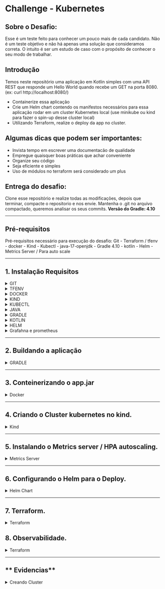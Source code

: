 # Challenge - Kubernetes

## Sobre o Desafio: 

Esse é um teste feito para conhecer um pouco mais de cada candidato. 
Não é um teste objetivo e não há apenas uma solução que consideramos correta. 
O intuito é ser um estudo de caso com o propósito de conhecer o seu modo de trabalhar.

## Introdução

Temos neste repositório uma aplicação em Kotlin simples com uma API REST que responde um Hello World quando recebe um GET na porta 8080. (ex: curl http://localhost:8080/)

* Containerize essa aplicação
* Crie um Helm chart contendo os manifestos necessários para essa aplicação rodar em um cluster Kubernetes local (use minikube ou kind para fazer o spin-up desse cluster local)
* Utilizando Terraform, realize o deploy da app no cluster.

## Algumas dicas que podem ser importantes:

* Invista tempo em escrever uma documentacão de qualidade
* Empregue quaisquer boas práticas que achar conveniente 
* Organize seu código
* Seja eficiente e simples
* Uso de módulos no terraform será considerado um plus

## Entrega do desafio:

Clone esse repositório e realize todas as modificações, depois que terminar, compacte o repositorio e nos envie. 
Mantenha o .git no arquivo compactado, queremos analisar os seus commits.
**Versão do Gradle: 4.10**

---

## **Pré-requisitos**

Pré-requisitos necessário para execução do desafio:
 Git - Terraform / tfenv - docker - Kind - Kubectl - java-17-openjdk - Gradle 4.10 - kotlin - Helm -  Metrics Server / Para auto scale

---

## **1. Instalação Requisitos**
<details>
<summary>GIT</summary>

1. Comando para instalação:
   ```bash
   sudo dnf install git -y
   ```
2. Validação:
   ```bash
   git --version
   ```
</details>
<details>
<summary>TFENV</summary>

1. Comando para instalação:
   ```bash
   Baixando o Tfenv:
   git clone https://github.com/tfutils/tfenv.git ~/.tfenv
   ```
2. Configuramdp:
   ```bash
   Adicionando a variavel de ambiente no bash_profile para poder chamar de qualquer diretório:
   echo 'export PATH="$HOME/.tfenv/bin:$PATH"' >> ~/.bash_profile
   ```
3. Auternativa para configurar:
   ```bash
   Auternativa ao bash profile:
   sudo ln -s ~/.tfenv/bin/* /usr/local/bin
   ```
4. Comando para validação:
   ```bash
   tfenv -v
   ```
5. Instalando o Terraform:
   ```bash
    Para instalar o terraform digite:
    tfenv install 1.8.3
    Aguarde concluir o download ai digite:
    tfenv use 1.8.3  
   ```
</details>
<details>
<summary>DOCKER</summary>

1. Adicione o repositório do Docker:
   ```bash
   sudo dnf config-manager --add-repo https://download.docker.com/linux/centos/docker-ce.repo
   ```
2. Com o repositório adicionado, instale o Docker, que é composto de três pacotes::
   ```bash
   sudo dnf install docker-ce docker-ce-cli containerd.io -y 
   ```
3. Após a conclusão da instalação, inicie o daemon do Docker e coloque na inicilização automatica::
   ```bash
   sudo systemctl start docker
   sudo systemctl enable docker
   sudo systemctl status docker
   ```
4. Executando o comando Docker sem Sudo (opcional):
   ```bash 
   Executando o comando Docker sem Sudo (opcional)
   Se você quiser evitar digitar sudo sempre que executar o comando docker, adicione seu nome de usuário ao grupo docker:
   sudo usermod -aG docker $(whoami)

   Se você precisar adicionar um usuário ao dockergrupo no qual não está logado, declare esse nome de usuário explicitamente usando:
   sudo usermod -aG docker nome_de_usuário_aqui
   ```
5. Ativando usuario sem root:
   ```bash
   OBS: Após a ação acime e necessario reiniciar o terminal.
   ```
</details>
<details>
<summary>KIND</summary>

1. Baixando o kind:
   ```bash
   [ $(uname -m) = x86_64 ] && curl -Lo ./kind https://kind.sigs.k8s.io/dl/v0.27.0/kind-linux-amd64
   ```
2. Transformando o binario em executavel:
   ```bash
   chmod +x ./kind
   ```
3. Configurando o kind para responder com o usuário em quaquer diretório:
   ```bash
   sudo mv ./kind /usr/local/bin/kind 
   ou
   sudo ln -s ~/kind /usr/local/bin/kind
   ```
4. Para validar e verificar a versão:
   ```bash
   kind --versiono
   ```
</details>
<details>
<summary>KUBECTL</summary>

1. Baixando o kubectl:
   ```bash
   curl -LO "https://dl.k8s.io/release/$(curl -L -s https://dl.k8s.io/release/stable.txt)/bin/linux/amd64/kubectl"
   ```
2. Transformando o binario em executavel:
   ```bash
   chmod +x kubectl
   ```
3. Configurando o kubectl para responder com o usuário em quaquer diretório:
   ```bash
   sudo mv ./kubectl /usr/local/bin/kubectl
   ou
   sudo ln -s ~/kubectl /usr/local/bin/kubectl
   ```
4. Para validar e verificar a versão:
   ```bash
   kubectl version --output=yaml
   ```
</details>
<details>
<summary>JAVA</summary>

1. Para instalar o JDK , execute o seguinte comando:
   ```bash
   sudo apt-get install openjdk-17-jdk
   ```
2. Para verificar a instalação, execute o seguinte comando:
   ```bash
   java -version
   ```
3. Configurando o kubectl para responder com o usuário em quaquer diretório:
   ```bash
   sudo mv ./kubectl /usr/local/bin/kubectl
   ou
   sudo ln -s ~/kubectl /usr/local/bin/kubectl
   ```
4. Para validar e verificar a versão:
   ```bash
   kubectl version --output=yaml
   ```
</details>
<details>
<summary>GRADLE</summary>

1. Instalar o Gradle usando SDKMAN! (Recomendado):
   ```bash
   Instalar o SDKMAN!
   curl -s "https://get.sdkman.io" | bash
   ```
2. Após a instalação, execute o seguinte comando para carregar o SDKMAN! no seu shell:
   ```bash
   source "$HOME/.sdkman/bin/sdkman-init.sh"
   ```
3. Agora, instale o Gradle usando o SDKMAN!:
   ```bash
   sdk install gradle 4.10
   OBS: Versão 4.10 foi feito download do site "https://gradle.org/next-steps/?version=4.10&format=all"
   ```
4. Para validar e verificar a versão:
   ```bash
   gradle --version
   ```
</details>
<details>
<summary>KOTLIN</summary>

1. Instalar o Kotlin usando SDKMAN! (Recomendado):
   ```bash
   sdk install kotlin 1.9.10
   ```
2. Após a instalação, execute o seguinte comando para validar a versão:
   ```bash
   kotlin -version
   ```
</details>
<details>
<summary>HELM</summary>

1. Abaixo, segue comando para download do Helm:
   ```bash
   curl -fsSL https://get.helm.sh/helm-v3.16.1-linux-amd64.tar.gz -o helm-linux-amd64.tar.gz
   ```
   2. Extraido pacote
   ```bash
   tar -zxvf helm-linux-amd64.tar.gz
   ```
   3 Movendo par o /usr/local/bin/ para chamar o binario de qualque lugar no servidor.
   ```bash
   sudo mv linux-amd64/helm /usr/local/bin/helm
   ```
   4. Validando a instalação e versão:
   ```bash
   helm version
   ```
</details>
<details>
<summary>Grafahna e prometheus</summary>

1. OBS:
   ```bash
   Ambos serão instalados via receita .
   ```
</details>

---

## **2. Buildando a aplicação**
<details>
<summary>GRADLE</summary>

1. Com o Gradle 4.10 instalado execute:
   ```bash
   Gradle inite - Ira verificar os pacotes e baixar os pendentes.
   Gradle build java application --continue  - Ira buikdar a app dando alguns bypass
   OBS: Provavelmnte será necessarios alguns troubleshooting
   ```
2. Validação:
   ```bash
   Ao concluir acesse o diretório /app/build/libs
   Valide que o arquivo app.jar foi criado.
   ```
</details>

---

## **3. Conteinerizando o app.jar**
<details>
<summary>Docker</summary>

1. Crie o Dockerfile com o cnteúdo abaixo:
   ```bash
   # Use uma imagem base com OpenJDK
   FROM openjdk:17-jdk-slim as build

   # Defina o diretório de trabalho dentro do container
   WORKDIR /app

   # Copie o arquivo JAR para dentro do container
   COPY target/app.jar /app/app.jar

   # Exponha a porta 8080 para o acesso externo
   EXPOSE 8080

   # Comando para rodar a aplicação
   ENTRYPOINT ["java", "-jar", "/app/app.jar"]
   ```
2. Construção da Imagem Docker: 
   ```bash
      No mesmo diretório que se encontra o dockerfile execute:
      docker build -t desafio-app .

      O Comando acima ira executar o dockerfile, e eas ações cotidas nele:
      Fazer o download da imagem: openjdk:17-jdk-slim
      Definir o /app como local de trabalho
      Ira copiar o arquivo que foi buildado "app.jar" para a pasta /app na imagem
      Espoem a porta que a aplicação será executada.
      E executa a app no container.
   ```

3. Testando a imagem: 
   ```bash
   Podemos testar a aplicação localmente executando o seguinte comando:
   docker run -p 8080:8080 desafio-app

   Agora bastar acessar no navegador: http://localhost:8080
   ou no terminal
   curl http://localhost:8080

   Em abos o retorno será o mesmo: Hello Word
   ```
   </details>

---

## **4. Criando o Cluster kubernetes no kind.**
<details>
<summary>Kind</summary>

 1. Criar o Cluster Kubernetes com Kind: 
   ```bash
   Criando um arquivo de configuração para provisionar o cluster com o Control-plane e 3 workers.
   Crie um arquivo .yml com o conteudo abaixo

   kind: Cluster
   apiVersion: kind.x-k8s.io/v1alpha4
   nodes:
     - role: control-plane
     - role: worker
     - role: worker
     - role: worker
   ```

2. Criar o Cluster Kubernetes com Kind: 
   ```bash
   Para chamar o arquivo e provisionar o cluster com 3 worker digite:

   kind create cluster --name desafio-app --config ./kind-cluster.yml
   ```
3. Importando imagem para o cluster:
   ```bash
    Par enviar a imagem para o cluster recem criado digite:
   
   kind load docker-image desafio-iti --name desafio-it

   Agora com nossa imagem pronta, vamos utiliza-la para deployar nossa aplicação.
   ```
</details>

---

## **5. Instalando o Metrics server / HPA autoscaling.**
<details>
<summary>Metrics Server</summary>

 1. Instalando e configurando o Metrics Server. 
   ```bash
   Execute o seguinte comando para instalar o Metrics Server:
   kubectl apply -f https://github.com/wancosta/desafio/blob/main/components.yaml
   ```
2. Com a instalação concluida vamos validar.
   ```bash
   Execute o seguinte comando para verificar se o Metrics Server está funcionando corretamente:
   kubectl get deployment metrics-server -n kube-system
   ```
</details>

---

## **6. Configurando o Helm para o Deploy.**
<details>
<summary>Helm Chart</summary>

 1. Agora, vamos criar um Helm Chart para facilitar o deploy da aplicação no Kubernetes.. 
   ```bash
   Crie um diretório para o Helm Chart:
   mkdir -p Chart/app

   Com o diretório criado execulte:
   helm create Chart

   Dentro desse diretório, veremos uma estrutura padrão criada pelo Helm. 
   Vamos focar principalmente nos arquivos values.yaml e chart.yaml.
   ```
 2. Ajustando o aquivo values.  
   ```bash
Edite o arquivo values.yaml para incluir informações sobre a imagem Docker.
Vamos ajustar para executar na porta correta.
OBS: Esse paraenetro " pullPolicy: IfNotPresent " e muito importe pois devido a ele
conseguimis utilizar a importada ao king sem a necessidade de baixar uma novo. 

   replicaCount: 1

   image:
     repository: meu-desafio
     pullPolicy: IfNotPresent 
     tag: latest

   service:
     type: ClusterIP
     port: 8080

   ingress:
     enabled: false

   resources: {}

   ```
 3. Ajustando o aquivos Chart.  
   ```bash
   No arquivo chart.yaml, vamos garantir que o contêiner use a imagem que acabamos de criar. 
   Certifique-se de que o contêiner é configurado para rodar na porta 8080:

apiVersion: apps/v1
kind: Deployment
metadata:
  name: {{ .Release.Name }}
  labels:
    app.kubernetes.io/name: {{ .Chart.Name }}
    app.kubernetes.io/instance: {{ .Release.Name }}
spec:
  replicas: {{ .Values.replicaCount }}
  selector:
    matchLabels:
      app.kubernetes.io/name: {{ .Chart.Name }}
      app.kubernetes.io/instance: {{ .Release.Name }}
  template:
    metadata:
      labels:
        app.kubernetes.io/name: {{ .Chart.Name }}
        app.kubernetes.io/instance: {{ .Release.Name }}
    spec:
      containers:
        - name: meu-desafio
          image: "{{ .Values.image.repository }}:{{ .Values.image.tag }}"
          imagePullPolicy: {{ .Values.image.pullPolicy }}
          ports:
            - containerPort: 8080
   ```
</details>

---

## **7. Terraform.**
<details>
<summary>Terraform</summary>

 1. Agora vamos criar a receita do terraforma para executar o Helm e depoiar a aplicação. 
   ```bash
   Crie uma pasta terraform mkdir terraform.
   Crie um arquivo main.tf onde iremos configurar nosso provider.
   Conforme abaixo:

   provider "helm" {
     kubernetes {
       config_path    = "~/.kube/config"
       config_context = "kind-desafio-app"
     }
   }

   resource "helm_release" "desafio_app" {
     name       = "desafio-app"
     chart      = "../Chart/app"
     namespace  = "default"

     set {
       name  = "image.repository"
       value = "desafio-app"
     }

     set {
       name  = "image.tag"
       value = "latest"
     }

     set {
       name  = "image.pullPolicy"
       value = "Never"
     }

     set {
       name  = "service.port"
       value = 8080
     }
   }
   ```

 2. Agora seá a reeita do arquivo de variaveis. 
   ```bash
   No diretório terraform crie o arquivo variable.tf

   variable "namespace" {
     default = "desafio-app"
   }

   variable "image_repository" {
     default = "desafio-app"
   }

   variable "image_tag" {
     default = "latest"
   }

   variable "image_pull_policy" {
     default = "Never"
   }

   variable "service_port" {
     default = 8080
   }
   ```
 3. Agora seá a reeita do arquivo de variaveis. 
   ```bash
   Com os arvos criados e no padrão vamos executala-los
   No memso diretório dos arquivos digite:
   terraforma init     -> Ira inicializar o terraform e baixar suads dependencias.
   terraform validate  -> Ira validar se seu codigo esta ok
   terraform fmt       -> Ira identar o código
   terraforma plan     -> Ele ira planeja toda execução e os retorna o que será criado.
   terraform apply     -> Aplica executando a crialção solicitada na receita no nosso caso o deploy da aplicação.
   ```
</details>

## **8. Observabilidade.**
<details>
<summary>Terraform</summary>

 1. Agora vomos instalar o Grafana e o Prometheus. 
   ```bash
   Vamos criar o diretório: mkdir observabilidade.
   Nele vamos criar dois arrquivos com a receita de instalação.
   vim prometheus-values.yaml com o conteudo abaixo:

   server:
     global:
       scrape_interval: 15s

     extraScrapeConfigs:
       - job_name: "desafio-app"
         metrics_path: "/actuator/prometheus"
         static_configs:
           - targets:
               - "desafio-app.default.svc.cluster.local:8080"


   Na sequencia ja crie o arquivo grafana-values.yaml, com o conteudo abaixo:

      adminPassword: admin

   service:
     type: NodePort

   datasources:
     datasources.yaml:
       apiVersion: apps/v1
       datasources:
         - name: Prometheus
           type: prometheus
           url: http://prometheus-server.monitoring.svc.cluster.local
           access: proxy
           isDefault: true

   dashboardProviders:
     dashboardproviders.yaml:
       apiVersion: apps/v1
       providers:
         - name: 'default'
           orgId: 1
           folder: ''
           type: file
           disableDeletion: false
           editable: true
           options:
             path: /var/lib/grafana/dashboards

   dashboards:
     default:
       kubernetes-cluster:
         gnetId: 315
         revision: 1
         datasource: Prometheus
       node-exporter:
         gnetId: 1860
         revision: 1
         datasource: Prometheus
       kubernetes-deployments:
         gnetId: 6417
         revision: 1
         datasource: Prometheus
       kubernetes-pods:
         gnetId: 3131
         revision: 1
         datasource: Prometheus
       sre-burn-rate:
         gnetId: 11074
         revision: 1
         datasource: Prometheus
       sre-latency:
         gnetId: 7587
         revision: 1
   ```

 2. Deployando a Observalidade "Grafana e Prometheus". 
   ```bash
   Agora adicione o repositorio com o comando:
   helm repo add grafana https://grafana.github.io/helm-charts

   Agora atualize suas bibliotecas com o comando:
   helm repo update
  
   Agora, dentro do diretório observabilidade digite:
   helm upgrade --install grafana grafana/grafana -f prometheus-value.yaml
  Aguarde concluir.

   Para validar a instalação grafana digite:
   kubectl get pods -l app=grafana
   ```
  </details>

---

## ** Evidencias**
<details>
<summary>Creando Cluster</summary>
 2. Conforme evidencias abaixo, cluster criado. 
<p align="center">
<img src="./evidencias/01-cluster_create.png"" />
</p>
